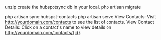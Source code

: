 unzip 
create the hubspotsync db in your local.
php artisan migrate

php artisan sync:hubspot-contacts
php artisan serve
View Contacts: Visit http://yourdomain.com/contacts to see the list of contacts.
View Contact Details: Click on a contact's name to view details on http://yourdomain.com/contacts/{id}.
